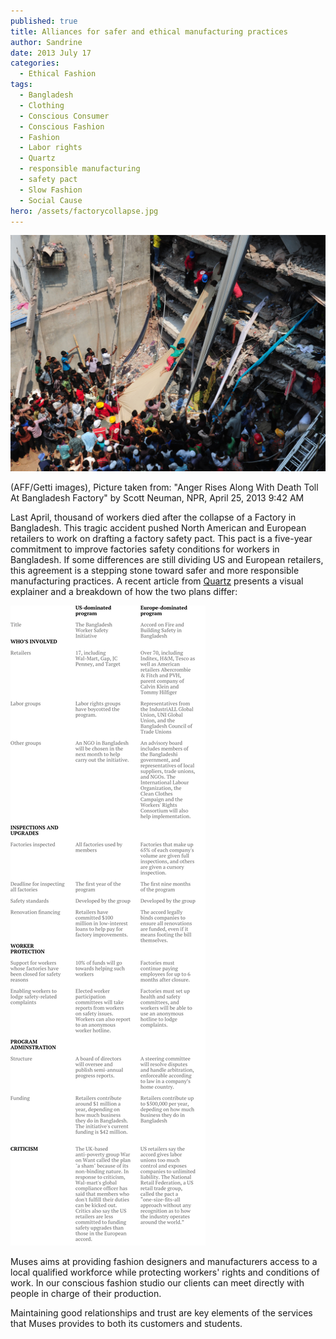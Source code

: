 ```yaml
---
published: true
title: Alliances for safer and ethical manufacturing practices
author: Sandrine
date: 2013 July 17
categories:
  - Ethical Fashion
tags:
  - Bangladesh
  - Clothing
  - Conscious Consumer
  - Conscious Fashion
  - Fashion
  - Labor rights
  - Quartz
  - responsible manufacturing
  - safety pact
  - Slow Fashion
  - Social Cause
hero: /assets/factorycollapse.jpg
---
```

![Volunteers use a length of textile as a slide to move victims Thursday from the rubble of a collapsed building in Savar, Bangladesh.](/assets/167414362-066b031a3e7bd7ddf7dfc23852f813b2619fd68f-s40.jpg "Volunteers use a length of textile as a slide to move victims Thursday from the rubble of a collapsed building in Savar, Bangladesh.")

(AFF/Getti images), Picture taken from: "Anger Rises Along With Death Toll At Bangladesh Factory" by Scott Neuman, NPR, April 25, 2013 9:42 AM

Last April, thousand of workers died after the collapse of a Factory in Bangladesh. This tragic accident pushed North American and European retailers to work on drafting a factory safety pact. This pact is a five-year commitment to improve factories safety conditions for workers in Bangladesh. If some differences are still dividing US and European retailers, this agreement is a stepping stone toward safer and more responsible manufacturing practices. A recent article from [Quartz](http://qz.com/102528/here-are-the-differences-between-the-us-and-european-retailer-plans-to-make-bangladeshi-factories-safer/) presents a visual explainer and a breakdown of how the two plans differ:

![bangladesh-pact-comparison2](/assets/bangladesh-pact-comparison2.png?w=312)

Muses aims at providing fashion designers and manufacturers access to a local qualified workforce while protecting workers' rights and conditions of work. In our conscious fashion studio our clients can meet directly with people in charge of their production.

Maintaining good relationships and trust are key elements of the services that Muses provides to both its customers and students.